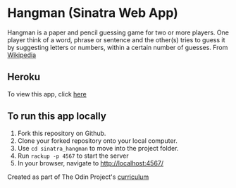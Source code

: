# Hangman (Sinatra Web App)

Hangman is a paper and pencil guessing game for two or more players. One player think of a word, phrase or sentence and the other(s) tries to guess it by suggesting letters or numbers, within a certain number of guesses. From [Wikipedia](https://en.wikipedia.org/wiki/Hangman_(game))

## Heroku
To view this app, click [here](https://blooming-crag-69548.herokuapp.com/)

## To run this app locally
1. Fork this repository on Github.
1. Clone your forked repository onto your local computer.
1. Use `cd sinatra_hangman` to move into the project folder.
1. Run `rackup -p 4567` to start the server
1. In your browser, navigate to [http://localhost:4567/](http://localhost:4567/)

Created as part of The Odin Project's [curriculum](https://www.theodinproject.com/courses/ruby-on-rails/lessons/sinatra-project?ref=lnav)
